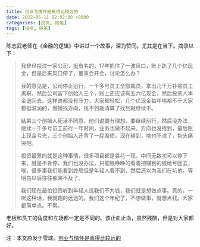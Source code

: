 ```yaml
---
title: 创业与情怀是离得比较远的
date: 2022-06-11 12:02:00 +0800
categories: [投资, 随笔]
tags: [投资, 随笔]
---
```

陈志武老师在《金融的逻辑》中讲过一个故事，深为赞同。尤其是在当下。摘录以下：

> 我曾经投过一家公司，挺有名的，17年抓住了一波风口，账上趴了几个亿现金，但是后来风口停了，董事会开会，讨论怎么办？
>
> 我的意见是，公司停止运行，一千多号员工全部裁员，拿出几千万补贴员工离职，然后公司留下创始人三个，账上还应该有五六亿现金，然后投资人本金退回去。这样谁都没有压力，大家都轻松，几个亿现金每年啥都不干大家都挺滋润的，慢慢找方向，找不到就清算了找到就继续干。
>
> 结果三个创始人死活不同意，他们说要有理想，要继续前行，然后没办法，继续一千多号员工前行一年时间，业务也做不起来，方向也没找到，最后账上现金亏光，三个创始人还背了一屁股债。现在碰到，啥也不说了，抱头痛哭吧。
>
> 投资最累的就是这种事情，很多项目都是昙花一现，中间无数次可以停下来，就是不肯停，我们也没办法，只能眼睁睁的看着把赚到的钱给亏回去，唉，很多事我们能看到终局但是年轻人看不到，然后还以为我们在坑他，等明白以后往往都来不及了。
>
> 我们现在最怕投资听到年轻人说我们不为钱，我们就是想做点事。真的，一听这种话，我就跑的远远的。我们这个年纪了，不想做事，就想点钱。大家都简单点。不累。

老板和员工的角度和立场都一定是不同的。该止血止血，虽然残酷，但是对大家都好。

注：本文原发于雪球。[创业与情怀是离得比较远的](https://xueqiu.com/6183701039/222351358)